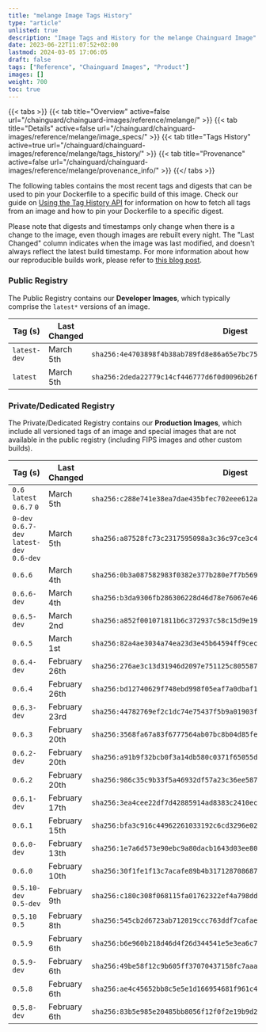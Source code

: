 ```yaml
---
title: "melange Image Tags History"
type: "article"
unlisted: true
description: "Image Tags and History for the melange Chainguard Image"
date: 2023-06-22T11:07:52+02:00
lastmod: 2024-03-05 17:06:05
draft: false
tags: ["Reference", "Chainguard Images", "Product"]
images: []
weight: 700
toc: true
---
```


{{< tabs >}}
{{< tab title="Overview" active=false url="/chainguard/chainguard-images/reference/melange/" >}}
{{< tab title="Details" active=false url="/chainguard/chainguard-images/reference/melange/image_specs/" >}}
{{< tab title="Tags History" active=true url="/chainguard/chainguard-images/reference/melange/tags_history/" >}}
{{< tab title="Provenance" active=false url="/chainguard/chainguard-images/reference/melange/provenance_info/" >}}
{{</ tabs >}}

The following tables contains the most recent tags and digests that can be used to pin your Dockerfile to a specific build of this image. Check our guide on [Using the Tag History API](/chainguard/chainguard-images/using-the-tag-history-api/) for information on how to fetch all tags from an image and how to pin your Dockerfile to a specific digest.

Please note that digests and timestamps only change when there is a change to the image, even though images are rebuilt every night. The "Last Changed" column indicates when the image was last modified, and doesn't always reflect the latest build timestamp. For more information about how our reproducible builds work, please refer to [this blog post](https://www.chainguard.dev/unchained/reproducing-chainguards-reproducible-image-builds).

### Public Registry
The Public Registry contains our **Developer Images**, which typically comprise the `latest*` versions of an image.

| Tag (s)       | Last Changed | Digest                                                                    |
|---------------|--------------|---------------------------------------------------------------------------|
|  `latest-dev` | March 5th    | `sha256:4e4703898f4b38ab789fd8e86a65e7bc7589da3a6e7db4b24f465eafac7e6845` |
|  `latest`     | March 5th    | `sha256:2deda22779c14cf446777d6f0d0096b26f7685fd21886bca01fd19e3fef90bc1` |


### Private/Dedicated Registry
The Private/Dedicated Registry contains our **Production Images**, which include all versioned tags of an image and special images that are not available in the public registry (including FIPS images and other custom builds).

| Tag (s)                                     | Last Changed  | Digest                                                                    |
|---------------------------------------------|---------------|---------------------------------------------------------------------------|
|  `0.6` `latest` `0.6.7` `0`                 | March 5th     | `sha256:c288e741e38ea7dae435bfec702eee612acd4e4367ae974a0ae5ce1378193994` |
|  `0-dev` `0.6.7-dev` `latest-dev` `0.6-dev` | March 5th     | `sha256:a87528fc73c2317595098a3c36c97ce3c4d1fb9102b964a35cc8389fbf451a6a` |
|  `0.6.6`                                    | March 4th     | `sha256:0b3a087582983f0382e377b280e7f7b569c9abe0c7ea0a0e11276dd4a47ddbd0` |
|  `0.6.6-dev`                                | March 4th     | `sha256:b3da9306fb286306228d46d78e76067e467eaa811c401281c11c34c278023dc0` |
|  `0.6.5-dev`                                | March 2nd     | `sha256:a852f001071811b6c372937c58c15d9e19855298051ff3ecc9c48a17bf2fcfec` |
|  `0.6.5`                                    | March 1st     | `sha256:82a4ae3034a74ea23d3e45b64594ff9cec698176aa156e691b7ea7cda5fe2ccd` |
|  `0.6.4-dev`                                | February 26th | `sha256:276ae3c13d31946d2097e751125c805587633d0c04ec8c0fa8954caeffc7dd07` |
|  `0.6.4`                                    | February 26th | `sha256:bd12740629f748ebd998f05eaf7a0dbaf11abf9432b7eb2beac0a975429d6eeb` |
|  `0.6.3-dev`                                | February 23rd | `sha256:44782769ef2c1dc74e75437f5b9a01903fc01519684ef013f4ca7d63af650c59` |
|  `0.6.3`                                    | February 20th | `sha256:3568fa67a83f6777564ab07bc8b04d85fe3e385a87233900e0d8e8cd4c0d70e9` |
|  `0.6.2-dev`                                | February 20th | `sha256:a91b9f32bcb0f3a14db580c0371f65055d13d1a602af447c6600b963c65fec6d` |
|  `0.6.2`                                    | February 20th | `sha256:986c35c9b33f5a46932df57a23c36ee587ff213ded8933cd1b3a022c6bdd1ba9` |
|  `0.6.1-dev`                                | February 17th | `sha256:3ea4cee22df7d42885914ad8383c2410ec5dec1b691bf173a4712ba50dc3c533` |
|  `0.6.1`                                    | February 15th | `sha256:bfa3c916c44962261033192c6cd3296e028ad2b99780e820265aecaf15280ec8` |
|  `0.6.0-dev`                                | February 13th | `sha256:1e7a6d573e90ebc9a80dacb1643d03ee80685047ed89582782b8e9913a41d99a` |
|  `0.6.0`                                    | February 10th | `sha256:30f1fe1f13c7acafe89b4b3171287086876d6d49265b71a17562c8b6a344f365` |
|  `0.5.10-dev` `0.5-dev`                     | February 9th  | `sha256:c180c308f068115fa01762322ef4a798dd56d31bb93fd078b29bdebd148cb90e` |
|  `0.5.10` `0.5`                             | February 8th  | `sha256:545cb2d6723ab712019ccc763ddf7cafae747b068979419691eecc74d248ac4c` |
|  `0.5.9`                                    | February 6th  | `sha256:b6e960b218d46d4f26d344541e5e3ea6c756f0454f0df162e7f70c7ebbc690c8` |
|  `0.5.9-dev`                                | February 6th  | `sha256:49be58f12c9b605ff37070437158fc7aaa82f94a644380df2932c60e22083035` |
|  `0.5.8`                                    | February 6th  | `sha256:ae4c45652bb8c5e5e1d166954681f961c4d9894240559b905d0d9ea89d579914` |
|  `0.5.8-dev`                                | February 6th  | `sha256:83b5e985e20485bb8056f12f0f2e19b9d2726d55732ee07233ef4b26ff3945a7` |

